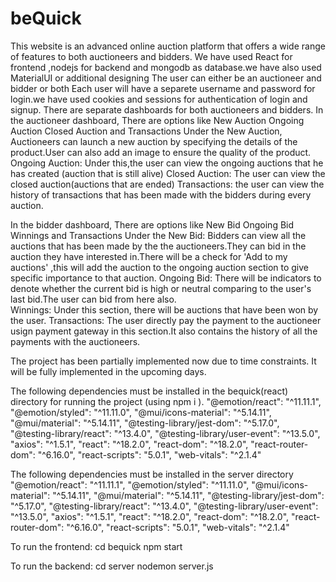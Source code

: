 # beQuick
This website is  an advanced online auction platform that offers a wide range of features to both auctioneers and bidders.
We have used React for frontend ,nodejs for backend and mongodb as database.we have also used MaterialUI or additional designing
The user can either be an auctioneer and bidder or both
Each user will have a separete username and password for login.we have used cookies and sessions for authentication of login and signup.
There are separate dashboards for both auctioneers and bidders.
In the auctioneer dashboard,
There are options like
  New Auction
  Ongoing Auction
  Closed Auction and
  Transactions
  Under the New Auction,
      Auctioneers can launch a new auction by specifying the details of the product.User can also add an image to ensure the quality of the product.
  Ongoing Auction:
      Under this,the user can view the ongoing auctions that he has created (auction that is still alive)
  Closed Auction:
      The user can view the closed auction(auctions that are ended)
  Transactions:
      the user can view the history of transactions that has been made with the bidders during every auction.


In the bidder dashboard,
There are options like
  New Bid
  Ongoing Bid
  Winnings and
  Transactions
  Under the New Bid:
      Bidders can view all the auctions that has been made by the the auctioneers.They can bid in the auction they have interested in.There will be a check for 'Add to my auctions' ,this will add the auction to the ongoing auction section to give specific importance to that auction.
  Ongoing Bid:
      There will be indicators to denote whether the current bid is high or neutral comparing to the user's last bid.The user can bid from here also.      
  Winnings:
      Under this section, there will be auctions that have been won by the user.
  Transactions:
      The user directly pay the payment to the auctioneer usign payment gateway in this section.It also contains the history of all the payments with the auctioneers.
      

The project has been partially implemented now due to time constraints. It will be fully implemented in the upcoming days.


The following dependencies must be installed in the bequick(react) directory for running the project (using npm i ).
    "@emotion/react": "^11.11.1",
    "@emotion/styled": "^11.11.0",
    "@mui/icons-material": "^5.14.11",
    "@mui/material": "^5.14.11",
    "@testing-library/jest-dom": "^5.17.0",
    "@testing-library/react": "^13.4.0",
    "@testing-library/user-event": "^13.5.0",
    "axios": "^1.5.1",
    "react": "^18.2.0",
    "react-dom": "^18.2.0",
    "react-router-dom": "^6.16.0",
    "react-scripts": "5.0.1",
    "web-vitals": "^2.1.4"

The following dependencies must be installed in the server directory
    "@emotion/react": "^11.11.1",
    "@emotion/styled": "^11.11.0",
    "@mui/icons-material": "^5.14.11",
    "@mui/material": "^5.14.11",
    "@testing-library/jest-dom": "^5.17.0",
    "@testing-library/react": "^13.4.0",
    "@testing-library/user-event": "^13.5.0",
    "axios": "^1.5.1",
    "react": "^18.2.0",
    "react-dom": "^18.2.0",
    "react-router-dom": "^6.16.0",
    "react-scripts": "5.0.1",
    "web-vitals": "^2.1.4"

To run the frontend:
  cd bequick
  npm start

To run the backend:
  cd server
  nodemon server.js


    

